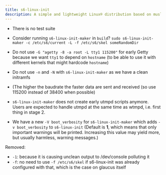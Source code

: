 ```yaml
---
title: s6-linux-init
description: A simple and lightweight Linux® distribution based on musl libc and toybox
---
```


- There is no test suite
- Consider running `s6-linux-init-maker` in `build`?
`sudo s6-linux-init-maker -c /etc/s6/current -L -f /etc/s6/skel someRandomDir`

- Do not use `-G "agetty -8 -a root -L tty1 115200"` for early Getty because we want `tty1` to depend on `hostname` (to be able to use it with different kernels that might hardcode `hostname`)
- Do not use `-n` and `-N` with `s6-linux-init-maker` as we have a clean initramfs
- (The higher the baudrate the faster data are sent and received (so use 115200 instead of 38400 when possible)
- `s6-linux-init-maker` does not create early utmpd scripts anymore. Users are expected to handle utmpd at the same time as wtmpd, i.e. first thing in stage 2.
- We have a new `-V boot_verbosity`  for `s6-linux-init-maker` which adds `-v boot_verbosity` to `s6-linux-init` (Default is **1**, which means that only important warnings will be printed. Increasing this value may yield more, but usually harmless, warning messages.)

Removed:
- `-1`: because it is causing unclean output to /dev/console polluting it
- `-f`: no need to use `-f /etc/s6/skel` if s6-linux-init was already configured with that, which is the case on glaucus itself
